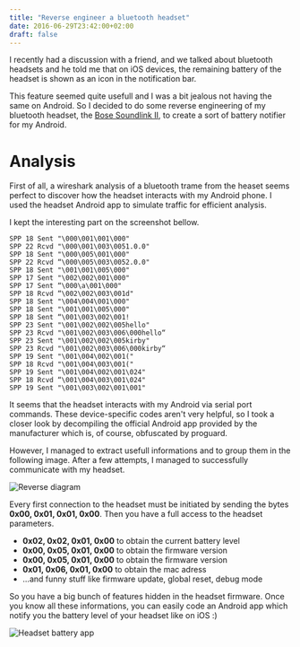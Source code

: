 ```yaml
---
title: "Reverse engineer a bluetooth headset"
date: 2016-06-29T23:42:00+02:00
draft: false
---
```


I recently had a discussion with a friend, and we talked about bluetooth headsets and he told me that on iOS devices, the remaining battery of the headset is shown as an icon in the notification bar.

<!--more-->

This feature seemed quite usefull and I was a bit jealous not having the same on Android. So I decided to do some reverse engineering of my bluetooth headset, the [Bose Soundlink II](https://www.bose.com/en_us/products/headphones/over_ear_headphones/soundlink-around-ear-wireless-headphones-ii.html), to create a sort of battery notifier for my Android.

# Analysis

First of all, a wireshark analysis of a bluetooth trame from the heaset seems perfect to discover how the headset interacts with my Android phone. I used the headset Android app to simulate traffic for efficient analysis. 

I kept the interesting part on the screenshot bellow.

```nohighlight
SPP 18 Sent "\000\001\001\000"
SPP 22 Rcvd "\000\001\003\0051.0.0"
SPP 18 Sent "\000\005\001\000"
SPP 22 Rcvd “\000\005\003\0052.0.0"
SPP 18 Sent "\001\001\005\000"
SPP 17 Sent "\002\002\001\000"
SPP 17 Sent “\000\a\001\000"
SPP 18 Rcvd “\002\002\003\001d"
SPP 18 Sent "\004\004\001\000"
SPP 18 Sent "\001\001\005\000"
SPP 18 Sent “\001\003\002\001!
SPP 23 Sent "\001\002\002\005hello"
SPP 23 Rcvd "\001\002\003\006\000hello“
SPP 23 Sent "\001\002\002\005kirby"
SPP 23 Rcvd "\001\002\003\006\000kirby“
SPP 19 Sent "\001\004\002\001("
SPP 18 Rcvd "\001\004\003\001("
SPP 19 Sent "\001\004\002\001\024"
SPP 18 Rcvd “\001\004\003\001\024"
SPP 19 Sent "\001\003\002\001\001"
```

It seems that the headset interacts with my Android via serial port commands. These device-specific codes aren't very helpful, so I took a closer look by decompiling the official Android app provided by the manufacturer which is, of course, obfuscated by proguard. 

However, I managed to extract usefull informations and to group them in the following image. After a few attempts, I managed to successfully communicate with my headset. 

![Reverse diagram](/img/headset/reverse.jpg)

Every first connection to the headset must be initiated by sending the bytes **0x00, 0x01, 0x01, 0x00**. Then you have a full access to the headset parameters.

* **0x02, 0x02, 0x01, 0x00** to obtain the current battery level
* **0x00, 0x05, 0x01, 0x00** to obtain the firmware version
* **0x00, 0x05, 0x01, 0x00** to obtain the firmware version
* **0x01, 0x06, 0x01, 0x00** to obtain the mac adress
* ...and funny stuff like firmware update, global reset, debug mode

So you have a big bunch of features hidden in the headset firmware. Once you know all these informations, you can easily code an Android app which notify you the battery level of your headset like on iOS :)

![Headset battery app](/img/headset/android.jpg)
